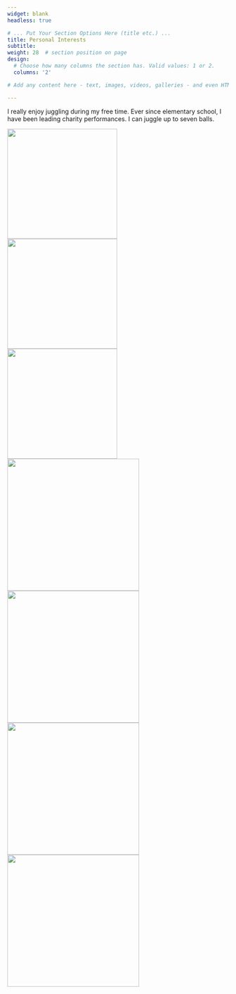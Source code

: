 ```yaml
---
widget: blank
headless: true

# ... Put Your Section Options Here (title etc.) ...
title: Personal Interests
subtitle:
weight: 28  # section position on page
design:
  # Choose how many columns the section has. Valid values: 1 or 2.
  columns: '2'

# Add any content here - text, images, videos, galleries - and even HTML code!

---
```

<p>I really enjoy juggling during my free time. Ever since elementary school, I have been leading charity performances. I can juggle up to seven balls. </p>

<div class="row">
  <div class="column">
    <IMG SRC="uploads/7-ball.gif" width="250" >
  </div>
  <div class="column">
     <IMG SRC="uploads/5-ball.gif" width="250" >
  </div>
  <div class="column">
    <IMG SRC="uploads/ball-spin.gif" width="250" >
  </div>
</div>

<IMG SRC="uploads/blind-juggle.gif" width="300" >
<IMG SRC="uploads/chef.gif" width="300" >
<IMG SRC="uploads/rings.gif" width="300">
<IMG SRC="uploads/yoyo.gif" width="300">

